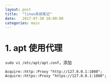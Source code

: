 ```yaml
---
layout: post
title:  "linux系统笔记"
date:   2017-07-30 10:00:00
categories: main
---
```


# 1. apt 使用代理

```sudo vi /etc/apt/apt.conf```，添加

```
Acquire::http::Proxy "http://127.0.0.1:1080";
Acquire::https::Proxy "https://127.0.0.1:1080";
```
